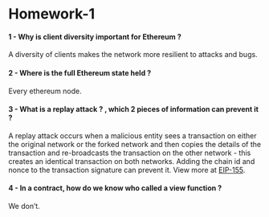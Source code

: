 # Homework-1

#### 1 - Why is client diversity important for Ethereum ?

A diversity of clients makes the network more resilient to attacks and bugs.

#### 2 - Where is the full Ethereum state held ?

Every ethereum node.

#### 3 - What is a replay attack ? , which 2 pieces of information can prevent it ?

A replay attack occurs when a malicious entity sees a transaction on either the original network or the forked network and then copies the details of the transaction and re-broadcasts the transaction on the other network - this creates an identical transaction on both networks.
Adding the chain id and nonce to the transaction signature can prevent it. View more at <a href="https://eips.ethereum.org/EIPS/eip-155">EIP-155</a>.

#### 4 - In a contract, how do we know who called a view function ?

We don’t.
